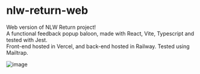 # nlw-return-web
Web version of NLW Return project!</br>
A functional feedback popup baloon, made with React, Vite, Typescript and tested with Jest.</br>
Front-end hosted in Vercel, and back-end hosted in Railway. Tested using Mailtrap.

![image](https://user-images.githubusercontent.com/62719629/168478326-a8ff134f-7fef-4164-8463-503571a11802.png)

